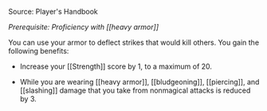 Source: Player's Handbook

_Prerequisite: Proficiency with [[heavy armor]]_

You can use your armor to deflect strikes that would kill others. You gain the following benefits:

- Increase your [[Strength]] score by 1, to a maximum of 20.

- While you are wearing [[heavy armor]], [[bludgeoning]], [[piercing]], and [[slashing]] damage that you take from nonmagical attacks is reduced by 3.